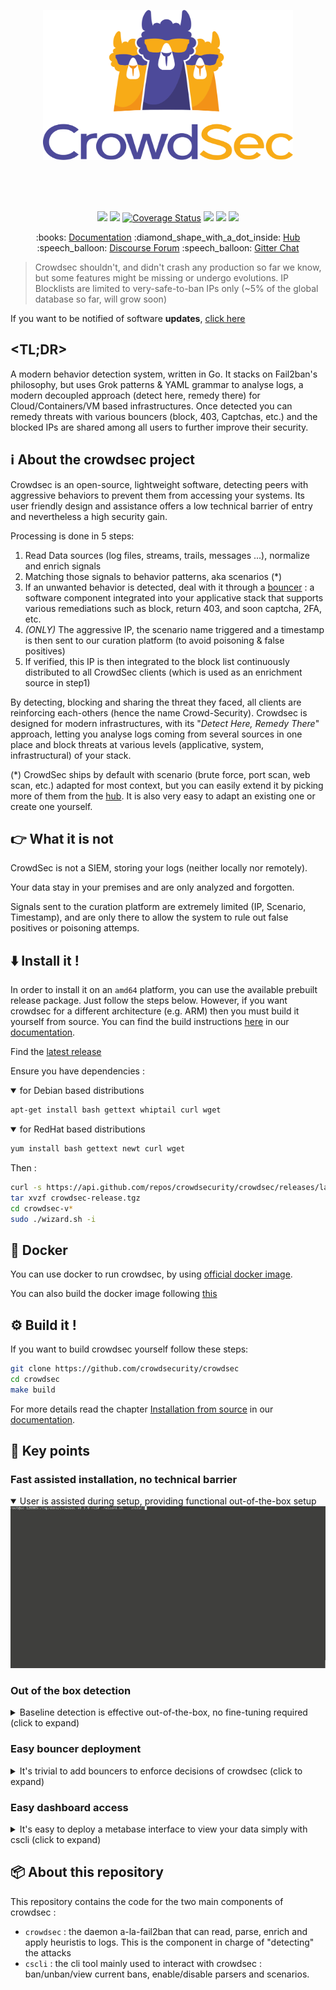 



<p align="center">
<img src="docs/assets/images/crowdsec_logo.png" alt="CrowdSec" title="CrowdSec" width="400" height="240"/>
</p>

</br>
</br>
</br>
<p align="center">
<img src="https://github.com/crowdsecurity/crowdsec/workflows/tests/badge.svg">
<img src="https://github.com/crowdsecurity/crowdsec/workflows/build/badge.svg">
<a href='https://coveralls.io/github/crowdsecurity/crowdsec?branch=master'><img src='https://coveralls.io/repos/github/crowdsecurity/crowdsec/badge.svg?branch=master' alt='Coverage Status' /></a>
<img src="https://goreportcard.com/badge/github.com/crowdsecurity/crowdsec">
<img src="https://img.shields.io/github/license/crowdsecurity/crowdsec">
<img src="https://github.com/crowdsecurity/crowdsec/workflows/Hub-CI/badge.svg">
</p>

<p align="center">
:books: <a href="https://doc.crowdsec.net">Documentation</a>
:diamond_shape_with_a_dot_inside: <a href="https://hub.crowdsec.net">Hub</a>
:speech_balloon: <a href="https://discourse.crowdsec.net">Discourse Forum</a>
:speech_balloon: <a href="https://gitter.im/crowdsec-project/community?utm_source=share-link&utm_medium=link&utm_campaign=share-link">Gitter Chat</a>
</p>

> Crowdsec shouldn't, and didn't crash any production so far we know, but some features might be missing or undergo evolutions. IP Blocklists are limited to very-safe-to-ban IPs only (~5% of the global database so far, will grow soon)

If you want to be notified of software **updates**, <a href="https://docs.google.com/forms/d/e/1FAIpQLSdirOC4OMYtR-HG2c54T8Ubwrq8oPLZ5k-VHOjrANip-O_KfA/viewform">click here</a>

## <TL;DR>

A modern behavior detection system, written in Go. It stacks on Fail2ban's philosophy, but uses Grok patterns & YAML grammar to analyse logs, a modern decoupled approach (detect here, remedy there) for Cloud/Containers/VM based infrastructures. Once detected you can remedy threats with various bouncers (block, 403, Captchas, etc.) and the blocked IPs are shared among all users to further improve their security.

## :information_source: About the crowdsec project

Crowdsec is an open-source, lightweight software, detecting peers with aggressive behaviors to prevent them from accessing your systems. Its user friendly design and assistance offers a low technical barrier of entry and nevertheless a high security gain.

Processing is done in 5 steps:
 1. Read Data sources (log files, streams, trails, messages ...), normalize and enrich signals
 2. Matching those signals to behavior patterns, aka scenarios (*)
 3. If an unwanted behavior is detected, deal with it through a [bouncer](https://hub.crowdsec.net/browse/#bouncers) : a software component integrated into your applicative stack that supports various remediations such as block, return 403, and soon captcha, 2FA, etc.
 4. *(ONLY)* The aggressive IP, the scenario name triggered and a timestamp is then sent to our curation platform (to avoid poisoning & false positives)
 5. If verified, this IP is then integrated to the block list continuously distributed to all CrowdSec clients (which is used as an enrichment source in step1)

By detecting, blocking and sharing the threat they faced, all clients are reinforcing each-others (hence the name Crowd-Security). Crowdsec is designed for modern infrastructures, with its "*Detect Here, Remedy There*" approach, letting you analyse logs coming from several sources in one place and block threats at various levels (applicative, system, infrastructural) of your stack.

(*) CrowdSec ships by default with scenario (brute force, port scan, web scan, etc.) adapted for most context, but you can easily extend it by picking more of them from the [hub](https://hub.crowdsec.net). It is also very easy to adapt an existing one or create one yourself.

## :point_right: What it is not

CrowdSec is not a SIEM, storing your logs (neither locally nor remotely).

Your data stay in your premises and are only analyzed and forgotten.

Signals sent to the curation platform are extremely limited (IP, Scenario, Timestamp), and are only there to allow the system to rule out false positives or poisoning attemps.


## :arrow_down: Install it !

In order to install it on an `amd64` platform, you can use the available prebuilt release package. 
Just follow the steps below. However, if you want crowdsec for a different architecture
(e.g. ARM) then you must build it yourself from source. You can find the build instructions 
[here](https://doc.crowdsec.net/getting_started/installation/#from-source) in 
our [documentation](https://doc.crowdsec.net).

Find the [latest release](https://github.com/crowdsecurity/crowdsec/releases/latest)

Ensure you have dependencies :
<details open>
  <summary>for Debian based distributions</summary>

```bash
apt-get install bash gettext whiptail curl wget
```
</details>

<details open>
  <summary>for RedHat based distributions</summary>

```bash
yum install bash gettext newt curl wget
 ```
</details>

Then :

```bash
curl -s https://api.github.com/repos/crowdsecurity/crowdsec/releases/latest | grep browser_download_url| cut -d '"' -f 4  | wget -i -
tar xvzf crowdsec-release.tgz
cd crowdsec-v*
sudo ./wizard.sh -i
```

## :whale2: Docker

You can use docker to run crowdsec, by using [official docker image](https://hub.docker.com/r/crowdsecurity/crowdsec).

You can also build the docker image following [this](https://github.com/crowdsecurity/crowdsec/tree/master/docker#build) 

## ⚙️ Build it !

If you want to build crowdsec yourself follow these steps:

```bash
git clone https://github.com/crowdsecurity/crowdsec
cd crowdsec
make build
```

For more details read the chapter 
[Installation from source](https://doc.crowdsec.net/Crowdsec/v1/getting_started/installation/#from-source) in 
our [documentation](https://doc.crowdsec.net).

## :tada: Key points

### Fast assisted installation, no technical barrier

<details open>
  <summary>User is assisted during setup, providing functional out-of-the-box setup</summary>
  <img src="docs/assets/images/crowdsec_install.gif">
</details>

### Out of the box detection

<details>
  <summary>Baseline detection is effective out-of-the-box, no fine-tuning required (click to expand)</summary>
  <img src="docs/assets/images/out-of-the-box-protection.gif">
</details>

### Easy bouncer deployment

<details>
  <summary>It's trivial to add bouncers to enforce decisions of crowdsec (click to expand)</summary>
  <img src="docs/assets/images/blocker-installation.gif">
</details>

### Easy dashboard access

<details>
  <summary>It's easy to deploy a metabase interface to view your data simply with cscli (click to expand)</summary>
  <img src="docs/assets/images/cscli-metabase.gif">
</details>

## 📦 About this repository

This repository contains the code for the two main components of crowdsec :
 - `crowdsec` : the daemon a-la-fail2ban that can read, parse, enrich and apply heuristis to logs. This is the component in charge of "detecting" the attacks
 - `cscli` : the cli tool mainly used to interact with crowdsec : ban/unban/view current bans, enable/disable parsers and scenarios.


